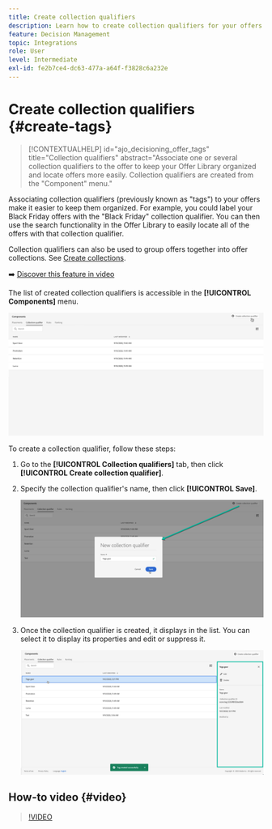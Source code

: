```yaml
---
title: Create collection qualifiers
description: Learn how to create collection qualifiers for your offers
feature: Decision Management
topic: Integrations
role: User
level: Intermediate
exl-id: fe2b7ce4-dc63-477a-a64f-f3828c6a232e
---
```

# Create collection qualifiers {#create-tags}

>[!CONTEXTUALHELP]
>id="ajo_decisioning_offer_tags"
>title="Collection qualifiers"
>abstract="Associate one or several collection qualifiers to the offer to keep your Offer Library organized and locate offers more easily. Collection qualifiers are created from the "Component" menu."

Associating collection qualifiers (previously known as "tags") to your offers make it easier to keep them organized. For example, you could label your Black Friday offers with the "Black Friday" collection qualifier. You can then use the search functionality in the Offer Library to easily locate all of the offers with that collection qualifier.

Collection qualifiers can also be used to group offers together into offer collections. See [Create collections](../offer-library/creating-collections.md).

➡️ [Discover this feature in video](#video)

The list of created collection qualifiers is accessible in the **[!UICONTROL Components]** menu.

![](../assets/tags_list.png)

To create a collection qualifier, follow these steps:

1. Go to the **[!UICONTROL Collection qualifiers]** tab, then click **[!UICONTROL Create collection qualifier]**.

1. Specify the collection qualifier's name, then click **[!UICONTROL Save]**.

    ![](../assets/tags_create.png)

1. Once the collection qualifier is created, it displays in the list. You can select it to display its properties and edit or suppress it.

    ![](../assets/tags_created.png)

## How-to video {#video}

>[!VIDEO](https://video.tv.adobe.com/v/329374?quality=12)
